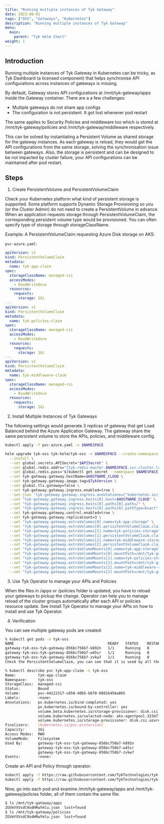 ```yaml
---
title: "Running multiple instances of Tyk Gateway"
date: 2023-08-01
tags: ["OSS", "Gateways", "Kubernetes"]
description: "Running multiple instances of Tyk Gateway"
menu:
  main:
    parent: "Tyk Helm Chart"
weight: 1
---
```


## Introduction

Running multiple instances of Tyk Gateway in Kubernetes can be tricky, as Tyk Dashboard (a licensed component) that helps synchronise API configurations across instances of gateways is missing.

By default, Gateway stores API configurations at /mnt/tyk-gateway/apps inside the Gateway container. There are a a few challenges:
- Multiple gateways do not share app configs
- The configuration is not persistent. It got lost whenever pod restart

The same applies to Security Policies and middleware too which is stored at /mnt/tyk-gateway/policies and /mnt/tyk-gateway/middleware respectively.

This can be solved by instantiating a Persistent Volume as shared storage for the gateway instances. As each gateway is reload, they would get the API configurations from the same storage, solving the synchronisation issue between gateways. Also, the storage is persistent and can be designed to be not impacted by cluster failure, your API configurations can be maintained after pod restart.

 
## Steps

1. Create PersistentVolume and PersistentVolumeClaim

Check your Kubernetes platform what kind of persistent storage is supported. Some platform supports Dynamic Storage Provisioning so you (or the Cluster Admin) do not need to create a PersistentVolume in advance. When an application requests storage through PersistentVolumeClaim, the corresponding persistent volume type would be provisioned. You can often specify type of storage through storageClassName.

Example: A PersistentVolumeClaim requesting Azure Disk storage on AKS:

`pvc-azure.yaml`:
```yaml
apiVersion: v1
kind: PersistentVolumeClaim
metadata:
  name: tyk-app-claim
spec:
  storageClassName: managed-csi
  accessModes:
    - ReadWriteOnce
  resources:
    requests:
      storage: 1Gi
---
apiVersion: v1
kind: PersistentVolumeClaim
metadata:
  name: tyk-policies-claim
spec:
  storageClassName: managed-csi
  accessModes:
    - ReadWriteOnce
  resources:
    requests:
      storage: 1Gi
---
apiVersion: v1
kind: PersistentVolumeClaim
metadata:
  name: tyk-middleware-claim
spec:
  storageClassName: managed-csi
  accessModes:
    - ReadWriteOnce
  resources:
    requests:
      storage: 1Gi
```

2. Install Multiple Instances of Tyk Gateways

The following settings would generate 3 replicas of gateway that get Load Balanced behind the Azure Application Gateway. The gateway share the same persistent volume to store the APIs, policies, and middleware config.

```bash
kubectl apply -f pvc-azure.yaml -n $NAMESPACE

helm upgrade tyk-oss tyk-helm/tyk-oss -n $NAMESPACE --create-namespace --devel \
  --install \
  --set global.secrets.APISecret="$APISecret" \
  --set global.redis.addrs="{tyk-redis-master.$NAMESPACE.svc.cluster.local:6379}" \
  --set global.redis.pass="$(kubectl get secret --namespace $NAMESPACE tyk-redis -o jsonpath='{.data.redis-password}' | base64 -d)" \
  --set tyk-gateway.gateway.hostName=$HOSTNAME_CLOUD \
  --set tyk-gateway.gateway.image.tag=$TykVersion \
  --set global.tls.gateway=false \
  --set tyk-gateway.gateway.ingress.enabled=true \
  --set-json 'tyk-gateway.gateway.ingress.annotations={"kubernetes.io/ingress.class": "azure/application-gateway"}' \
  --set "tyk-gateway.gateway.ingress.hosts[0].host=$HOSTNAME_CLOUD" \
  --set "tyk-gateway.gateway.ingress.hosts[0].paths[0].path=/" \
  --set "tyk-gateway.gateway.ingress.hosts[0].paths[0].pathType=Exact" \
  --set tyk-gateway.gateway.control.enabled=true \
  --set tyk-gateway.gateway.replicaCount=3 \
  --set "tyk-gateway.gateway.extraVolumes[0].name=tyk-app-storage" \
  --set "tyk-gateway.gateway.extraVolumes[0].persistentVolumeClaim.claimName=tyk-app-claim" \
  --set "tyk-gateway.gateway.extraVolumes[1].name=tyk-policies-storage" \
  --set "tyk-gateway.gateway.extraVolumes[1].persistentVolumeClaim.claimName=tyk-policies-claim" \
  --set "tyk-gateway.gateway.extraVolumes[2].name=tyk-middleware-storage" \
  --set "tyk-gateway.gateway.extraVolumes[2].persistentVolumeClaim.claimName=tyk-middleware-claim" \
  --set "tyk-gateway.gateway.extraVolumeMounts[0].name=tyk-app-storage" \
  --set "tyk-gateway.gateway.extraVolumeMounts[0].mountPath=/mnt/tyk-gateway/apps" \
  --set "tyk-gateway.gateway.extraVolumeMounts[1].name=tyk-policies-storage" \
  --set "tyk-gateway.gateway.extraVolumeMounts[1].mountPath=/mnt/tyk-gateway/policies" \
  --set "tyk-gateway.gateway.extraVolumeMounts[2].name=tyk-middleware-storage" \
  --set "tyk-gateway.gateway.extraVolumeMounts[2].mountPath=/mnt/tyk-gateway/middleware"
```

3. Use Tyk Operator to manage your APIs and Policies

When the files in /apps or /policies folder is updated, you have to reload your gateways to pickup the change. Operator can help you to manage reload of the cluster groups automatically after each API or policies resource update.
See Install Tyk Operator to manage your APIs on how to install and use Tyk Operator.

4. Verification

You can see multiple gateway pods are created:

```bash
% kubectl get pods -n tyk-oss
NAME                                           READY   STATUS    RESTARTS   AGE
gateway-tyk-oss-tyk-gateway-856bc756b7-k892n   1/1     Running   0          32m
gateway-tyk-oss-tyk-gateway-856bc756b7-w45sr   1/1     Running   0          32m
gateway-tyk-oss-tyk-gateway-856bc756b7-zvkw7   1/1     Running   0          32m
Check the PersistentVolumeClaim, you can see that it is used by all the 3 pods:

% kubectl describe pvc tyk-app-claim -n tyk-oss
Name:          tyk-app-claim
Namespace:     tyk-oss
StorageClass:  managed-csi
Status:        Bound
Volume:        pvc-44122317-c658-40b5-b670-08016456a865
Labels:        <none>
Annotations:   pv.kubernetes.io/bind-completed: yes
               pv.kubernetes.io/bound-by-controller: yes
               volume.beta.kubernetes.io/storage-provisioner: disk.csi.azure.com
               volume.kubernetes.io/selected-node: aks-agentpool-32347720-vmss000000
               volume.kubernetes.io/storage-provisioner: disk.csi.azure.com
Finalizers:    [kubernetes.io/pvc-protection]
Capacity:      1Gi
Access Modes:  RWO
VolumeMode:    Filesystem
Used By:       gateway-tyk-oss-tyk-gateway-856bc756b7-k892n
               gateway-tyk-oss-tyk-gateway-856bc756b7-w45sr
               gateway-tyk-oss-tyk-gateway-856bc756b7-zvkw7
Events:        <none>
```

Create an API and Policy through operator:

```bash
kubectl apply -f https://raw.githubusercontent.com/TykTechnologies/tyk-operator/master/config/samples/httpbin_protected.yaml
kubectl apply -f https://raw.githubusercontent.com/TykTechnologies/tyk-operator/master/config/samples/httpbin_protected_policy.yaml
```

Now, go into each pod and examine /mnt/tyk-gateway/apps and /mnt/tyk-gateway/policies folder, all of them contain the same file:

```bash
$ ls /mnt/tyk-gateway/apps
ZGVmYXVsdC9odHRwYmlu.json  lost+found
$ ls /mnt/tyk-gateway/policies
ZGVmYXVsdC9odHRwYmlu.json  lost+found
```
